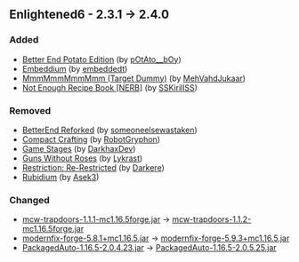 ## Enlightened6 - 2.3.1 -> 2.4.0

### Added

  * [Better End Potato Edition](https://www.curseforge.com/minecraft/mc-mods/better-end-potato-edition) (by [pOtAto__bOy](https://www.curseforge.com/members/pOtAto__bOy/projects))
  * [Embeddium](https://www.curseforge.com/minecraft/mc-mods/embeddium) (by [embeddedt](https://www.curseforge.com/members/embeddedt/projects))
  * [MmmMmmMmmMmm (Target Dummy)](https://www.curseforge.com/minecraft/mc-mods/mmmmmmmmmmmm) (by [MehVahdJukaar](https://www.curseforge.com/members/MehVahdJukaar/projects))
  * [Not Enough Recipe Book [NERB]](https://www.curseforge.com/minecraft/mc-mods/notenoughrecipebook) (by [SSKirillSS](https://www.curseforge.com/members/SSKirillSS/projects))

### Removed

  * [BetterEnd Reforked](https://www.curseforge.com/minecraft/mc-mods/betterend-re-forked) (by [someoneelsewastaken](https://www.curseforge.com/members/someoneelsewastaken/projects))
  * [Compact Crafting](https://www.curseforge.com/minecraft/mc-mods/compact-crafting) (by [RobotGryphon](https://www.curseforge.com/members/RobotGryphon/projects))
  * [Game Stages](https://www.curseforge.com/minecraft/mc-mods/game-stages) (by [DarkhaxDev](https://www.curseforge.com/members/DarkhaxDev/projects))
  * [Guns Without Roses](https://www.curseforge.com/minecraft/mc-mods/guns-without-roses) (by [Lykrast](https://www.curseforge.com/members/Lykrast/projects))
  * [Restriction: Re-Restricted](https://www.curseforge.com/minecraft/mc-mods/restriction-re-restricted) (by [Darkere](https://www.curseforge.com/members/Darkere/projects))
  * [Rubidium](https://www.curseforge.com/minecraft/mc-mods/rubidium) (by [Asek3](https://www.curseforge.com/members/Asek3/projects))

### Changed

  * [mcw-trapdoors-1.1.1-mc1.16.5forge.jar](https://www.curseforge.com/minecraft/mc-mods/macaws-trapdoors/files/4608573) -> [mcw-trapdoors-1.1.2-mc1.16.5forge.jar](https://www.curseforge.com/minecraft/mc-mods/macaws-trapdoors/files/4841541)
  * [modernfix-forge-5.8.1+mc1.16.5.jar](https://www.curseforge.com/minecraft/mc-mods/modernfix/files/4792385) -> [modernfix-forge-5.9.3+mc1.16.5.jar](https://www.curseforge.com/minecraft/mc-mods/modernfix/files/4862989)
  * [PackagedAuto-1.16.5-2.0.4.23.jar](https://www.curseforge.com/minecraft/mc-mods/packagedauto/files/4768233) -> [PackagedAuto-1.16.5-2.0.5.25.jar](https://www.curseforge.com/minecraft/mc-mods/packagedauto/files/4819404)

